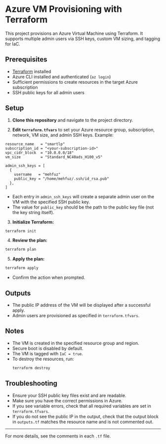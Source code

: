 # Azure VM Provisioning with Terraform

This project provisions an Azure Virtual Machine using Terraform. It supports multiple admin users via SSH keys, custom VM sizing, and tagging for IaC.

## Prerequisites
- [Terraform](https://www.terraform.io/downloads.html) installed
- Azure CLI installed and authenticated (`az login`)
- Sufficient permissions to create resources in the target Azure subscription
- SSH public keys for all admin users

## Setup
1. **Clone this repository** and navigate to the project directory.

2. **Edit `terraform.tfvars`** to set your Azure resource group, subscription, network, VM size, and admin SSH keys. Example:

```hcl
resource_name   = "smartlp"
subscription_id = "<your-subscription-id>"
vpc_cidr_block  = "10.0.0.0/18"
vm_size         = "Standard_NC40ads_H100_v5"

admin_ssh_keys = [
  {
    username   = "mehfuz"
    public_key = "/home/mehfuz/.ssh/id_rsa.pub"
  },
]
```

- Each entry in `admin_ssh_keys` will create a separate admin user on the VM with the specified SSH public key.
- The value for `public_key` should be the path to the public key file (not the key string itself).

3. **Initialize Terraform:**
```bash
terraform init
```

4. **Review the plan:**
```bash
terraform plan
```

5. **Apply the plan:**
```bash
terraform apply
```
- Confirm the action when prompted.

## Outputs
- The public IP address of the VM will be displayed after a successful apply.
- Admin users are provisioned as specified in `terraform.tfvars`.

## Notes
- The VM is created in the specified resource group and region.
- Secure boot is disabled by default.
- The VM is tagged with `IaC = true`.
- To destroy the resources, run:
  ```bash
  terraform destroy
  ```

## Troubleshooting
- Ensure your SSH public key files exist and are readable.
- Make sure you have the correct permissions in Azure.
- If you see variable errors, check that all required variables are set in `terraform.tfvars`.
- If you do not see the public IP in the output, check that the output block in `outputs.tf` matches the resource name and is not commented out.

---

For more details, see the comments in each `.tf` file.
